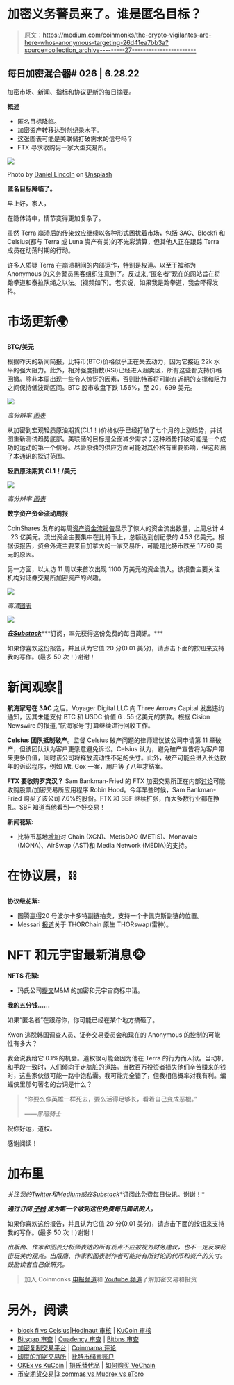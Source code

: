# 加密义务警员来了。谁是匿名目标？

> 原文：<https://medium.com/coinmonks/the-crypto-vigilantes-are-here-whos-anonymous-targeting-26d41ea7bb3a?source=collection_archive---------27----------------------->

## 每日加密混合器# 026 | 6.28.22

加密市场、新闻、指标和协议更新的每日摘要。

**概述**

*   匿名目标降临。
*   加密资产转移达到创纪录水平。
*   这张图表可能是美联储打破需求的信号吗？
*   FTX 寻求收购另一家大型交易所。

![](img/261ba000851e710cf3307b32e65a7cc6.png)

Photo by [Daniel Lincoln](https://unsplash.com/@danny_lincoln?utm_source=medium&utm_medium=referral) on [Unsplash](https://unsplash.com?utm_source=medium&utm_medium=referral)

**匿名目标降临了。**

早上好，家人，

在隐体诗中，情节变得更加复杂了。

虽然 Terra 崩溃后的传染效应继续以各种形式困扰着市场，包括 3AC、Blockfi 和 Celsius(都与 Terra 或 Luna 资产有关)的不光彩清算，但其他人正在跟踪 Terra 成员在动荡时期的行动。

许多人质疑 Terra 在崩溃期间的内部运作，特别是权道。以至于被称为 Anonymous 的义务警员黑客组织注意到了。反过来,“匿名者”现在的网站旨在将跆拳道和泰拉队绳之以法。(视频如下)。老实说，如果我是跆拳道，我会吓得发抖。

# 市场更新🌍

**BTC/美元**

根据昨天的新闻简报，比特币(BTC)价格似乎正在失去动力，因为它接近 22k 水平的强大阻力。此外，相对强度指数(RSI)已经进入超卖区，所有这些都支持价格回撤。除非本周出现一些令人惊讶的因素，否则比特币将可能在近期的支撑和阻力之间保持低波动区间。BTC 股市收盘下跌 1.56%，至 20，699 美元。

![](img/bfa8d75ac149856b8afd0f62d8496716.png)

*高分辨率* [*图表*](https://www.tradingview.com/x/ycGXFpAu/)

从加密到宏观轻质原油期货(CL1！)价格似乎已经打破了七个月的上涨趋势，并试图重新测试趋势底部。美联储的目标是全面减少需求；这种趋势打破可能是一个成功的运动的第一个信号。尽管原油的供应方面可能对其价格有重要影响，但这超出了本通讯的探讨范围。

**轻质原油期货 CL1！/美元**

![](img/2ebde8de74f3695725435cc77d31d5b8.png)

*高分辨率* [*图表*](https://www.tradingview.com/x/sbxktPhj/)

**数字资产资金流动周报**

CoinShares 发布的每周[资产资金流报告](https://blog.coinshares.com/volume-86-digital-asset-fund-flows-weekly-report-10b238f6e1ef)显示了惊人的资金流出数量，上周总计 4 . 23 亿美元。流出资金主要集中在比特币上，总额达到创纪录的 4.53 亿美元。根据该报告，资金外流主要来自加拿大的一家交易所，可能是比特币跌至 17760 美元的原因。

另一方面，以太坊 11 周以来首次出现 1100 万美元的资金流入。该报告主要关注机构对证券交易所加密资产的兴趣。

![](img/a49f4d1de13d99e0db4b27d915294e4e.png)

*高清*[图表](https://blog.coinshares.com/volume-86-digital-asset-fund-flows-weekly-report-10b238f6e1ef)

![](img/ac1a331996936780626fb541c54632cc.png)

***在***[***Substack***](https://tradergabi.substack.com/subscribe?)***订阅，率先获得这份免费的每日简讯。***

如果你喜欢这份报告，并且认为它值 20 分(0.01 美分)，请点击下面的按钮来支持我的写作。(最多 50 次！)谢谢！

# 新闻观察📰

**航海家号在 3AC** 之后。Voyager Digital LLC 向 Three Arrows Capital 发出违约通知，因其未能支付 BTC 和 USDC 价值 6 . 55 亿美元的贷款。根据 Cision Newswire 的报道,“航海家号”打算继续进行回收工作。

**Celsius 团队抵制破产**。监督 Celsius 破产问题的律师建议该公司申请第 11 章破产，但该团队认为客户更愿意避免诉讼。Celsius 认为，避免破产宣告将为客户带来更多价值，同时该公司将释放流动性不足的头寸。此外，破产可能会进入长达数年的诉讼程序，例如 Mt. Gox 一案，用户等了八年才结案。

**FTX 要收购罗宾汉？** Sam Bankman-Fried 的 FTX 加密交易所正在内部[讨论](https://cointelegraph.com/news/crypto-exchange-ftx-is-looking-into-acquiring-robinhood-report)可能收购股票/加密交易所应用程序 Robin Hood。今年早些时候，Sam Bankman-Fried 购买了该公司 7.6%的股份。FTX 和 SBF 继续扩张，而大多数行业都在挣扎。SBF 知道当他看到一个好交易！

**新闻花絮:**

*   比特币基地[增加](https://twitter.com/CoinbaseAssets/status/1541492281974349827?s=20&t=3xZKdvCRAaeGkAWoiLcarA)对 Chain (XCN)、MetisDAO (METIS)、Monavale (MONA)、AirSwap (AST)和 Media Network (MEDIA)的支持。

# 在协议层，⛓

**协议级花絮:**

*   图腾[赢得](https://twitter.com/Totem_Live_/status/1540418733222645767?s=20&t=kA5VIkmCB-4l0R9Cz_POIQ)20 号波尔卡多特副链拍卖，支持一个卡佩克斯副链的位置。
*   Messari [报道](https://messari.io/article/thorswap-solving-cross-chain-s-centralization-problem?utm_source=newsletter_middle&utm_medium=organic_email&utm_campaign=solving_cross_chain_centralization)关于 THORChain 原生 THORswap(雷神)。

# NFT 和元宇宙最新消息🐵

**NFTS 花絮:**

*   玛氏公司[提交](https://finbold.com/mars-inc-files-nft-crypto-and-metaverse-trademarks-applications-for-mms/)M&M 的加密和元宇宙商标申请。

**我的五分钱……**

如果“匿名者”在跟踪你，你可能已经在某个地方搞砸了。

Kwon 逃脱韩国调查人员、证券交易委员会和现在的 Anonymous 的控制的可能性有多大？

我会说我给它 0.1%的机会。道权很可能会因为他在 Terra 的行为而入狱。当动机和手段一致时，人们倾向于走肮脏的道路。当数百万投资者损失他们辛苦赚来的钱时，这些家伙很可能一路中饱私囊。我可能完全错了，但我相信概率对我有利。蝙蝠侠里那句著名的台词是什么？

> “你要么像英雄一样死去，要么活得足够长，看着自己变成恶棍。”
> 
> *——黑暗骑士*

祝你好运，道权。

感谢阅读！

# 加布里

*关注我的*[*Twitter*](https://twitter.com/web3_gabri)*和*[*Medium*](/@TraderGabi)*或在*[*Substack*](https://tradergabi.substack.com/subscribe?)*订阅此免费每日快讯。谢谢！*

***通过订阅*** [***子栈***](https://tradergabi.substack.com/subscribe?) ***成为第一个收到这份免费每日简讯的人。***

如果你喜欢这份报告，并且认为它值 20 分(0.01 美分)，请点击下面的按钮来支持我的写作。(最多 50 次！)谢谢！

*出版商、作家和图表分析师表达的所有观点不应被视为财务建议，也不一定反映秘密玩笑的观点。出版商、作家和图表制作者可能持有所讨论的代币和资产的头寸。鼓励读者自己做研究。*

> 加入 Coinmonks [电报频道](https://t.me/coincodecap)和 [Youtube 频道](https://www.youtube.com/c/coinmonks/videos)了解加密交易和投资

# 另外，阅读

*   [block fi vs Celsius](/coinmonks/blockfi-vs-celsius-vs-hodlnaut-8a1cc8c26630)|[Hodlnaut 审核](/coinmonks/hodlnaut-review-best-way-to-hodl-is-to-earn-interest-on-your-bitcoin-6658a8c19edf) | [KuCoin 审核](https://coincodecap.com/kucoin-review)
*   [Bitsgap 审查](/coinmonks/bitsgap-review-a-crypto-trading-bot-that-makes-easy-money-a5d88a336df2) | [Quadency 审查](/coinmonks/quadency-review-a-crypto-trading-automation-platform-3068eaa374e1) | [Bitbns 审查](/coinmonks/bitbns-review-38256a07e161)
*   [加密复制交易平台](/coinmonks/top-10-crypto-copy-trading-platforms-for-beginners-d0c37c7d698c) | [Coinmama 评论](/coinmonks/coinmama-review-ace5641bde6e)
*   [印度的加密交易所](/coinmonks/bitcoin-exchange-in-india-7f1fe79715c9) | [比特币储蓄账户](/coinmonks/bitcoin-savings-account-e65b13f92451)
*   [OKEx vs KuCoin](https://coincodecap.com/okex-kucoin) | [摄氏替代品](https://coincodecap.com/celsius-alternatives) | [如何购买 VeChain](https://coincodecap.com/buy-vechain)
*   [币安期货交易](https://coincodecap.com/binance-futures-trading)|[3 commas vs Mudrex vs eToro](https://coincodecap.com/mudrex-3commas-etoro)